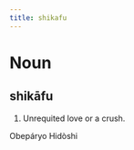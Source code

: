 ```yaml
---
title: shikafu
---
```


Noun
================================

shikāfu
----------------

1. Unrequited love or a crush.

Obepáryo
Hidòshi
